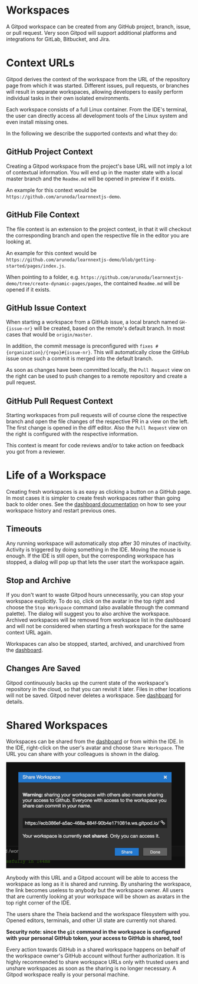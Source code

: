 # Workspaces

A Gitpod workspace can be created from any GitHub project, branch, issue, or pull request.
Very soon Gitpod will support additional platforms and integrations for GitLab, Bitbucket, and Jira. 

# Context URLs

Gitpod derives the context of the workspace from the URL of the repository page from which it 
was started. Different issues, pull requests, or branches will result in separate workspaces,
allowing developers to easily perform individual tasks in their own isolated environments.

Each workspace consists of a full Linux container. From the IDE's terminal, the user can directly access 
all development tools of the Linux system and even install missing ones.

In the following we describe the supported contexts and what they do:

## GitHub Project Context

Creating a Gitpod workspace from the project's base URL will not imply a lot of contextual information. You will end up
in the master state with a local master branch and the `Readme.md` will be opened in preview if it exists.

An example for this context would be `https://github.com/arunoda/learnnextjs-demo`.

## GitHub File Context

The file context is an extension to the project context, in that it will checkout the corresponding branch 
and open the respective file in the editor you are looking at.

An example for this context would be `https://github.com/arunoda/learnnextjs-demo/blob/getting-started/pages/index.js`.

When pointing to a folder, e.g. `https://github.com/arunoda/learnnextjs-demo/tree/create-dynamic-pages/pages`, the contained `Readme.md`
will be opened if it exists.

## GitHub Issue Context

When starting a workspace from a GitHub issue, a local branch named `GH-{issue-nr}` will be created, based on the remote's 
default branch. In most cases that would be `origin/master`.

In addition, the commit message is preconfigured with `fixes #{organization}/{repo}#{issue-nr}`. This will automatically close the GitHub issue once
such a commit is merged into the default branch.

As soon as changes have been committed locally, the `Pull Request` view on the right can be used to push changes to a remote repository and create a pull request.

## GitHub Pull Request Context

Starting workspaces from pull requests will of course clone the respective branch and open the file changes of the respective PR in a view on the left.
The first change is opened in the diff editor. Also the `Pull Request` view on the right is configured with the respective information.

This context is meant for code reviews and/or to take action on feedback you got from a reviewer.

# Life of a Workspace

Creating fresh workspaces is as easy as clicking a button on a GitHub page. In most cases it is simpler to create fresh workspaces rather than going back to
older ones. See the [dashboard documentation](60_Dashboard.md) on how to see your workspace history and restart previous ones.

## Timeouts
Any running workspace will automatically stop after 30 minutes of inactivity. Activity is triggered by doing something in the IDE. 
Moving the mouse is enough. If the IDE is still open, but the corresponding workspace has stopped, a dialog will pop up that lets the user start
the workspace again.

## Stop and Archive
If you don't want to waste Gitpod hours unnecessarily, you can stop your workspace explicitly. To do so, click on the avatar in the top right
and choose the `Stop Workspace` command (also available through the command palette).
The dialog will suggest you to also archive the workspace. Archived workspaces will be removed from workspace list in the dashboard and will not be 
considered when starting a fresh workspace for the same context URL again.

Workspaces can also be stopped, started, archived, and unarchived from the [dashboard](60_Dashboard.md). 

## Changes Are Saved
Gitpod continuously backs up the current state of the workspace's repository in the cloud, so that 
you can revisit it later. Files in other locations will not be saved. Gitpod never deletes a workspace.
See [dashboard](60_Dashboard.md) for details.

# Shared Workspaces
Workspaces can be shared from the [dashboard](60_Dashboard.md) or from within the IDE.
In the IDE, right-click on the user's avatar and choose `Share Workspace`. The URL you can share with your colleagues
is shown in the dialog.

![](./images/share-workspace.png)

Anybody with this URL and a Gitpod account will be able to access the workspace as long as it is shared and running. 
By unsharing the workspace, the link becomes useless to anybody but the workspace owner. 
All users that are currently looking at your workspace will be shown as avatars 
in the top right corner of the IDE.

The users share the Theia backend and the workspace filesystem with you. Opened editors, terminals, and
other UI state are currently not shared.

**Security note: since the `git` command in the workspace is configured with your personal GitHub token, your access to GitHub is shared, too!**

Every action towards GitHub in a shared workspace happens on behalf 
of the workspace owner's GitHub account without further authorization. It is highly recommended to
share workspace URLs only with trusted users and unshare workspaces as soon as the sharing is no 
longer necessary. A Gitpod workspace really is your personal machine.
